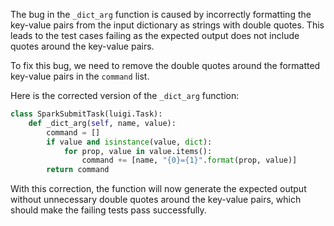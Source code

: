 The bug in the `_dict_arg` function is caused by incorrectly formatting the key-value pairs from the input dictionary as strings with double quotes. This leads to the test cases failing as the expected output does not include quotes around the key-value pairs.

To fix this bug, we need to remove the double quotes around the formatted key-value pairs in the `command` list.

Here is the corrected version of the `_dict_arg` function:

```python
class SparkSubmitTask(luigi.Task):
    def _dict_arg(self, name, value):
        command = []
        if value and isinstance(value, dict):
            for prop, value in value.items():
                command += [name, "{0}={1}".format(prop, value)]
        return command
```

With this correction, the function will now generate the expected output without unnecessary double quotes around the key-value pairs, which should make the failing tests pass successfully.